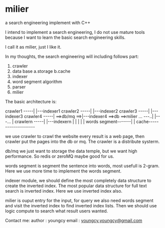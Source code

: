 # milier
a search engineering implement with C++

I intend to implement a search engineering, I do not use mature tools because I want to learn the basic
search engineering skills.

I call it as milier, just I like it.

In my thoughts, the search engineering will including follows part:
  1. crawler
  2. data base a.storage b.cache
  3. indexer
  4. word segment algorithm
  5. parser
  6. milier
  
The basic architecture is:

crawler1  -----|             |---indexer1
crawler2  -----|             |---indexer2
crawler3  -----|             |---indexer3
crawler4  -----| ==>db/mq ==>|---indexer4 ==>db ==>milier
...       ---..|             |---...	               |
crawlern  -----|             |---indexern              |
                                     |                 |
                                     |                 |
                 words segment-------|                 |
                               cache--------------------

we use crawler to crawl the website every result is a web page, then crawler put
the pages into the db or mq. The crawler is a distribute systerm.

db/mq we just want to storage the data temple, but we want high performance. So
redis or zeroMQ maybe good for us.

words segment is segment the sentence into words, most usefull is 2-gram. Here we
use more time to implement the words segment.

indexer module, we should define the most completely data structure to create the
inverted index. The most popular data structure for full text search is inverted index.
Here we use inverted index also.

milier is ouput entry for the input, for query we also need words segment and visit
the inverted index to find inverted index lists. Then we should use logic compute to
search what result users wanted.

Contact me:
	author : youngcy
	email  : youngcy.youngcy@gmail.com

